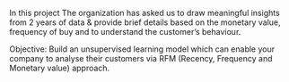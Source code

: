 In this project The organization has asked us to draw meaningful insights from 2 years of data & provide brief details based on the monetary value, frequency of buy and to understand the customer’s behaviour.

Objective: Build an unsupervised learning model which can enable your company to analyse their customers via RFM (Recency, Frequency and Monetary value) approach.
